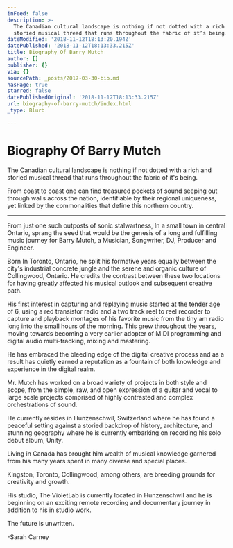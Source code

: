 ```yaml
---
inFeed: false
description: >-
  The Canadian cultural landscape is nothing if not dotted with a rich and
  storied musical thread that runs throughout the fabric of it’s being.
dateModified: '2018-11-12T18:13:20.194Z'
datePublished: '2018-11-12T18:13:33.215Z'
title: Biography Of Barry Mutch
author: []
publisher: {}
via: {}
sourcePath: _posts/2017-03-30-bio.md
hasPage: true
starred: false
datePublishedOriginal: '2018-11-12T18:13:33.215Z'
url: biography-of-barry-mutch/index.html
_type: Blurb

---
```

# Biography Of Barry Mutch

The Canadian cultural landscape is nothing if not dotted with a rich and storied musical thread that runs throughout the fabric of it's being.

From coast to coast one can find treasured pockets of sound seeping out through walls across the nation, identifiable by their regional uniqueness, yet linked by the commonalities that define this northern country.

---

From just one such outposts of sonic stalwartness, In a small town in central Ontario, sprang the seed that would be the genesis of a long and fulfilling music journey for Barry Mutch, a Musician, Songwriter, DJ, Producer and Engineer.

Born In Toronto, Ontario, he split his formative years equally between the city's industrial concrete jungle and the serene and organic culture of Collingwood, Ontario. He credits the contrast between these two locations for having greatly affected his musical outlook and subsequent creative path.

His first interest in capturing and replaying music started at the tender age of 6, using a red transistor radio and a two track reel to reel recorder to capture and playback montages of his favorite music from the tiny am radio long into the small hours of the morning. This grew throughout the years, moving towards becoming a very earlier adopter of MIDI programming and digital audio multi-tracking, mixing and mastering.

He has embraced the bleeding edge of the digital creative process and as a result has quietly earned a reputation as a fountain of both knowledge and experience in the digital realm.

Mr. Mutch has worked on a broad variety of projects in both style and scope, from the simple, raw, and open expression of a guitar and vocal to large scale projects comprised of highly contrasted and complex orchestrations of sound.

He currently resides in Hunzenschwil, Switzerland where he has found a peaceful setting against a storied backdrop of history, architecture, and stunning geography where he is currently embarking on recording his solo debut album, Unity.

Living in Canada has brought him wealth of musical knowledge garnered from his many years spent in many diverse and special places.

Kingston, Toronto, Collingwood, among others, are breeding grounds for creativity and growth.

His studio, The VioletLab is currently located in Hunzenschwil and he is beginning on an exciting remote recording and documentary journey in addition to his in studio work.

The future is unwritten.

-Sarah Carney